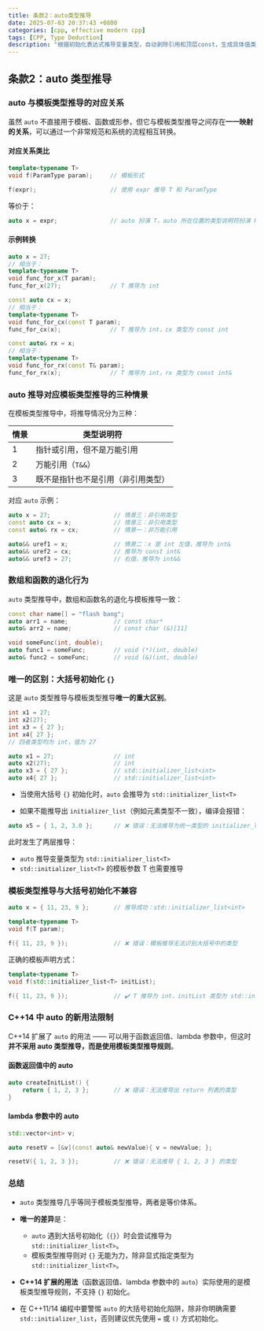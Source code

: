 ```yaml
---
title: 条款2：auto类型推导
date: 2025-07-03 20:37:43 +0800
categories: [cpp, effective modern cpp]
tags: [CPP, Type Deduction]
description: "根据初始化表达式推导变量类型，自动剥除引用和顶层const，生成具体值类型或引用（需显式声明）。"
---
```

## 条款2：auto 类型推导

### auto 与模板类型推导的对应关系

虽然 `auto` 不直接用于模板、函数或形参，但它与模板类型推导之间存在**一一映射的关系**，可以通过一个非常规范和系统的流程相互转换。

#### 对应关系类比

```cpp
template<typename T>
void f(ParamType param);     // 模板形式

f(expr);                     // 使用 expr 推导 T 和 ParamType
```

等价于：

```cpp
auto x = expr;               // auto 扮演 T，auto 所在位置的类型说明符扮演 ParamType
```

#### 示例转换

```cpp
auto x = 27;
// 相当于：
template<typename T>
void func_for_x(T param);
func_for_x(27);              // T 推导为 int

const auto cx = x;
// 相当于：
template<typename T>
void func_for_cx(const T param);
func_for_cx(x);              // T 推导为 int，cx 类型为 const int

const auto& rx = x;
// 相当于：
template<typename T>
void func_for_rx(const T& param);
func_for_rx(x);              // T 推导为 int，rx 类型为 const int&
```

### auto 推导对应模板类型推导的三种情景

在模板类型推导中，将推导情况分为三种：

| 情景 | 类型说明符                         |
| ---- | ---------------------------------- |
| 1    | 指针或引用，但不是万能引用         |
| 2    | 万能引用（`T&&`）                  |
| 3    | 既不是指针也不是引用（非引用类型） |

对应 `auto` 示例：

```cpp
auto x = 27;                  // 情景三：非引用类型
const auto cx = x;            // 情景三：非引用类型
const auto& rx = cx;          // 情景一：非万能引用

auto&& uref1 = x;             // 情景二：x 是 int 左值，推导为 int&
auto&& uref2 = cx;            // 推导为 const int&
auto&& uref3 = 27;            // 右值，推导为 int&&
```

### 数组和函数的退化行为

`auto` 类型推导中，数组和函数名的退化与模板推导一致：

```cpp
const char name[] = "flash bang";
auto arr1 = name;             // const char*
auto& arr2 = name;            // const char (&)[11]

void someFunc(int, double);
auto func1 = someFunc;        // void (*)(int, double)
auto& func2 = someFunc;       // void (&)(int, double)
```

### 唯一的区别：大括号初始化 `{}`

这是 `auto` 类型推导与模板类型推导**唯一的重大区别**。

```cpp
int x1 = 27;
int x2(27);
int x3 = { 27 };
int x4{ 27 };
// 四者类型均为 int，值为 27

auto x1 = 27;                 // int
auto x2(27);                  // int
auto x3 = { 27 };             // std::initializer_list<int>
auto x4{ 27 };                // std::initializer_list<int>
```

- 当使用大括号 `{}` 初始化时，`auto` 会推导为 `std::initializer_list<T>`

- 如果不能推导出 `initializer_list`（例如元素类型不一致），编译会报错：

```cpp
auto x5 = { 1, 2, 3.0 };      // ❌ 错误：无法推导为统一类型的 initializer_list
```

此时发生了两层推导：

- `auto` 推导变量类型为 `std::initializer_list<T>`
- `std::initializer_list<T>` 的模板参数 T 也需要推导

### 模板类型推导与大括号初始化不兼容

```cpp
auto x = { 11, 23, 9 };       // 推导成功：std::initializer_list<int>

template<typename T>
void f(T param);

f({ 11, 23, 9 });             // ❌ 错误：模板推导无法识别大括号中的类型
```

正确的模板声明方式：

```cpp
template<typename T>
void f(std::initializer_list<T> initList);

f({ 11, 23, 9 });             // ✔️ T 推导为 int，initList 类型为 std::initializer_list<int>
```

### C++14 中 auto 的新用法限制

C++14 扩展了 `auto` 的用法 —— 可以用于函数返回值、lambda 参数中，但这时**并不采用 auto 类型推导，而是使用模板类型推导规则**。

#### 函数返回值中的 auto

```cpp
auto createInitList() {
    return { 1, 2, 3 };       // ❌ 错误：无法推导出 return 列表的类型
}
```

#### lambda 参数中的 auto

```cpp
std::vector<int> v;

auto resetV = [&v](const auto& newValue){ v = newValue; };

resetV({ 1, 2, 3 });          // ❌ 错误：无法推导 { 1, 2, 3 } 的类型
```

### 总结

- `auto` 类型推导几乎等同于模板类型推导，两者是等价体系。
- **唯一的差异**是：
  - `auto` 遇到大括号初始化（`{}`）时会尝试推导为 `std::initializer_list<T>`。
  - 模板类型推导则对 `{}` 无能为力，除非显式指定类型为 `std::initializer_list<T>`。
- **C++14 扩展的用法**（函数返回值、lambda 参数中的 `auto`）实际使用的是模板类型推导规则，不支持 `{}` 初始化。

- 在 C++11/14 编程中要警惕 `auto` 的大括号初始化陷阱，除非你明确需要 `std::initializer_list`，否则建议优先使用 `=` 或 `()` 方式初始化。
